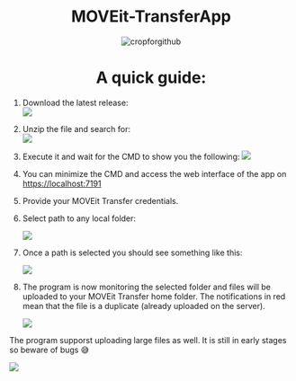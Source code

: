 <h1 align="center">MOVEit-TransferApp</h1>
<p align="center">
  <img src="https://github.com/user-attachments/assets/e387dc8d-e133-453d-838a-b7857b73db2b" alt="cropforgithub" />
</p>

<h1 align="center">A quick guide:</h1>

1. <span>Download the latest release:</span>  
   <a href="https://github.com/H3llBunny/MOVEit-TransferApp/releases/latest">
     <img src="https://img.shields.io/github/v/release/H3llBunny/MOVEit-TransferApp"/>
   </a>

2. <span>Unzip the file and search for:</span>  
   <img src="https://github.com/user-attachments/assets/34f927be-a0c2-472f-b36d-6907d0350ea8"/>

3. Execute it and wait for the CMD to show you the following:
   <img src="https://github.com/user-attachments/assets/1b80281a-d6c6-49c8-bffa-ed85880de86b"/>

4. You can minimize the CMD and access the web interface of the app on <a href="https://localhost:7191">https://localhost:7191</a>
5. Provide your MOVEit Transfer credentials.
6. Select path to any local folder:

   <img src="https://github.com/user-attachments/assets/842611db-bb02-4954-b7cd-15636001839e"/>
7. Once a path is selected you should see something like this:

   <img src="https://github.com/user-attachments/assets/95eefd71-39de-46d9-98dd-42312f7c3b72" />
8. The program is now monitoring the selected folder and files will be uploaded to your MOVEit Transfer home folder. The notifications in red mean that the file is a duplicate (already uploaded on the server).
   
   <img src="https://github.com/user-attachments/assets/580ecd8f-0639-478f-93b3-072115548e14" />

The program supporst uploading large files as well. It is still in early stages so beware of bugs 😅

<img src="https://github.com/user-attachments/assets/eb5082d7-12bc-4e91-ad72-2b976bab2e9c" />
